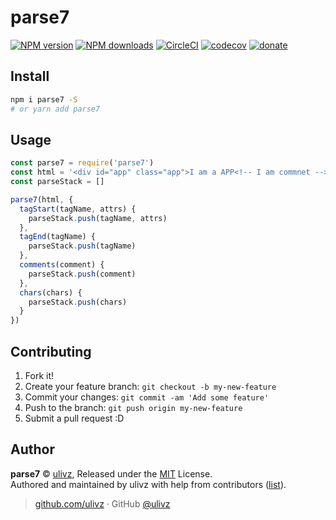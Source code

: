 
# parse7

[![NPM version](https://img.shields.io/npm/v/parse7.svg?style=flat)](https://npmjs.com/package/parse7) [![NPM downloads](https://img.shields.io/npm/dm/parse7.svg?style=flat)](https://npmjs.com/package/parse7) [![CircleCI](https://circleci.com/gh/ULIVZ/parse7/tree/master.svg?style=shield)](https://circleci.com/gh/ULIVZ/parse7/tree/master)  [![codecov](https://codecov.io/gh/ULIVZ/parse7/branch/master/graph/badge.svg)](https://codecov.io/gh/ULIVZ/parse7)
 [![donate](https://img.shields.io/badge/$-donate-ff69b4.svg?maxAge=2592000&style=flat)](https://github.com/ULIVZ/donate)

## Install

```bash
npm i parse7 -S
# or yarn add parse7
```

## Usage

```js
const parse7 = require('parse7')
const html = '<div id="app" class="app">I am a APP<!-- I am commnet --></div><input class="input"/>'
const parseStack = []

parse7(html, {
  tagStart(tagName, attrs) {
    parseStack.push(tagName, attrs)
  },
  tagEnd(tagName) {
    parseStack.push(tagName)
  },
  comments(comment) {
    parseStack.push(comment)
  },
  chars(chars) {
    parseStack.push(chars)
  }
})
```

## Contributing

1. Fork it!
2. Create your feature branch: `git checkout -b my-new-feature`
3. Commit your changes: `git commit -am 'Add some feature'`
4. Push to the branch: `git push origin my-new-feature`
5. Submit a pull request :D


## Author

**parse7** © [ulivz](https://github.com/ULIVZ), Released under the [MIT](./LICENSE) License.<br>
Authored and maintained by ulivz with help from contributors ([list](https://github.com/ULIVZ/parse7/contributors)).

> [github.com/ulivz](https://github.com/ulivz) · GitHub [@ulivz](https://github.com/ULIVZ)
